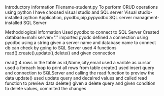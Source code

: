 Introductory information
	Filename-student.py
To perform CRUD operations using python I have choosed visual studio and SQL server
Visual studio-installed python Application, pyodbc,pip,pypyodbc
SQL server managment-installed SQL Server

Methodological information
 Used pyodbc to connect to SQL Server
Created database=mahi
server="."
imported pyodc
defined a connection using pyodbc using a string
given a server name and database name to connect db can check by going to SQL Server
used 4 functions read(),create(),update(),delete() and given connection
 
read()
4 rows in the table as id,Name,city,email
used a varible as cursor 
used a foreach loop to print all rows from table
create()
used insert query and connection to SQLServer and calling the read function to preview the data
update()
used update query and decalred values and called read function to preview data
delete()
given a delete query and given condition to delete values, commited the changes
